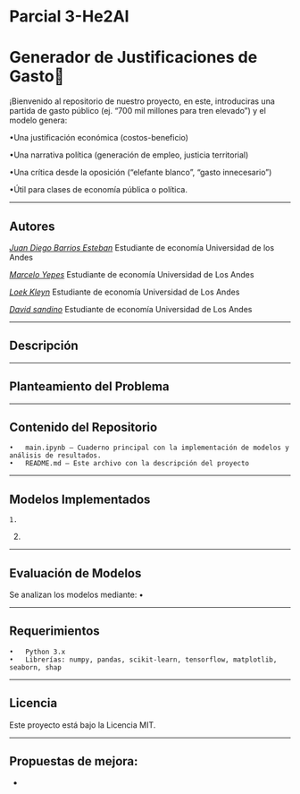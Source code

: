 # Parcial 3-He2AI
# Generador de Justificaciones de Gasto🚀

¡Bienvenido al repositorio de nuestro proyecto, en este, introduciras una partida de gasto público (ej. “700 mil millones para tren elevado”) y el modelo genera:

•Una justificación económica (costos-beneficio)

•Una narrativa política (generación de empleo, justicia territorial)

•Una crítica desde la oposición (“elefante blanco”, “gasto innecesario”)

•Útil para clases de economía pública o política.

---
## Autores

[*Juan Diego Barrios Esteban*](www.linkedin.com/in/juandiegobarriosesteban)
Estudiante de economía Universidad de los Andes 

[*Marcelo Yepes*](www.linkedin.com/in/marceloyepesa)
Estudiante de economía Universidad de Los Andes

[*Loek Kleyn*]()
Estudiante de economía Universidad de Los Andes

[*David sandino*]()
Estudiante de economía Universidad de Los Andes

---
## Descripción


---
## Planteamiento del Problema

---
## Contenido del Repositorio
	•	main.ipynb – Cuaderno principal con la implementación de modelos y análisis de resultados.
	•	README.md – Este archivo con la descripción del proyecto
---
## Modelos Implementados
	1.	
   2.

---
## Evaluación de Modelos

Se analizan los modelos mediante:
	•	
 
---
## Requerimientos
	•	Python 3.x
	•	Librerías: numpy, pandas, scikit-learn, tensorflow, matplotlib, seaborn, shap
---
## Licencia

Este proyecto está bajo la Licencia MIT.

---
**Propuestas de mejora:**
-
-
